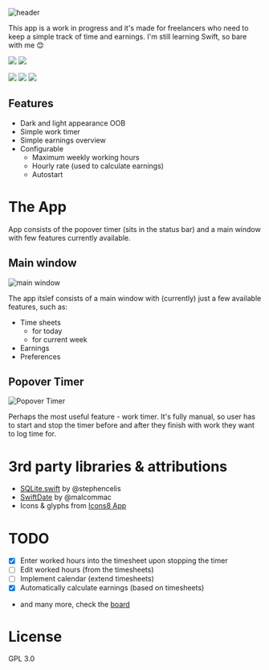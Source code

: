 ![header](https://i.imgur.com/EWlF8V8.png)

This app is a work in progress and it's made for freelancers who need to keep a simple track of time and earnings. I'm still learning Swift, so bare with me :blush:

![](https://img.shields.io/github/issues/dragstor/freelancers-dashboard.svg?style=flat) ![](https://img.shields.io/github/license/dragstor/freelancers-dashboard.svg?style=flat)  

![](https://img.shields.io/github/languages/top/dragstor/freelancers-dashboard.svg?style=flat) ![](https://img.shields.io/github/commit-activity/m/dragstor/freelancers-dashboard.svg?style=flat) ![](https://img.shields.io/github/languages/code-size/dragstor/freelancers-dashboard.svg?style=flat)

## Features

- Dark and light appearance OOB
- Simple work timer
- Simple earnings overview
- Configurable
  - Maximum weekly working hours
  - Hourly rate (used to calculate earnings)
  - Autostart

# The App

App consists of the popover timer (sits in the status bar) and a main window with few features currently available.

## Main window

![main window](https://i.imgur.com/LvRVhjH.png)

The app itslef consists of a main window with (currently) just a few available features, such as:

- Time sheets
  - for today
  - for current week
- Earnings
- Preferences

## Popover Timer

![Popover Timer](https://i.imgur.com/6hIBtbt.png)

Perhaps the most useful feature - work timer. It's fully manual, so user has to start and stop the timer before and after they finish with work they want to log time for.

# 3rd party libraries & attributions
- [SQLite.swift](https://github.com/stephencelis/SQLite.swift) by @stephencelis
- [SwiftDate](https://github.com/malcommac/SwiftDate) by @malcommac
- Icons & glyphs from [Icons8 App](https://icons8.com/)

# TODO

- [x] Enter worked hours into the timesheet upon stopping the timer
- [ ] Edit worked hours (from the timesheets)
- [ ] Implement calendar (extend timesheets)
- [x] Automatically calculate earnings (based on timesheets)
- and many more, check the [board](https://github.com/dragstor/freelancers-dashboard/projects/1)
# License

GPL 3.0
